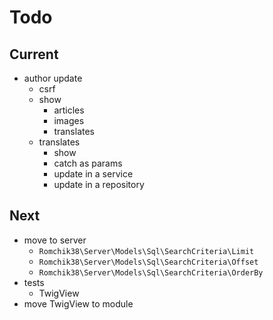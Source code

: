 # Todo

## Current

- author update
  - csrf
  - show
    - articles
    - images
    - translates
  - translates
    - show
    - catch as params
    - update in a service
    - update in a repository


## Next

- move to server
  - `Romchik38\Server\Models\Sql\SearchCriteria\Limit`
  - `Romchik38\Server\Models\Sql\SearchCriteria\Offset`
  - `Romchik38\Server\Models\Sql\SearchCriteria\OrderBy`
- tests  
  - TwigView  
- move TwigView to module  
